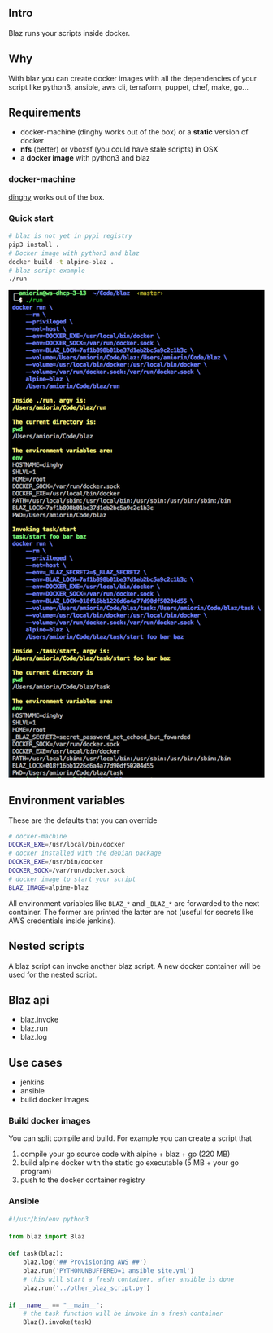## Intro
Blaz runs your scripts inside docker.

## Why
With blaz you can create docker images with all the dependencies of your script like python3, ansible, aws cli, terraform, puppet, chef, make, go...

## Requirements
* docker-machine (dinghy works out of the box) or a **static** version of docker
* **nfs** (better) or vboxsf (you could have stale scripts) in OSX
* a **docker image** with python3 and blaz

### docker-machine
[dinghy](https://github.com/codekitchen/dinghy) works out of the box.

### Quick start
```sh
# blaz is not yet in pypi registry
pip3 install .
# Docker image with python3 and blaz
docker build -t alpine-blaz .
# blaz script example
./run
```
![screenshot](https://raw.githubusercontent.com/amiorin/blaz/master/blaz.png)

## Environment variables
These are the defaults that you can override
```sh
# docker-machine
DOCKER_EXE=/usr/local/bin/docker
# docker installed with the debian package
DOCKER_EXE=/usr/bin/docker
DOCKER_SOCK=/var/run/docker.sock
# docker image to start your script
BLAZ_IMAGE=alpine-blaz
```

All environment variables like ``BLAZ_*`` and ``_BLAZ_*`` are forwarded to the next container. The former are printed the latter are not (useful for secrets like AWS credentials inside jenkins).

## Nested scripts
A blaz script can invoke another blaz script. A new docker container will be used for the nested script.

## Blaz api
* blaz.invoke
* blaz.run
* blaz.log

## Use cases
* jenkins
* ansible
* build docker images

### Build docker images
You can split compile and build. For example you can create a script that

1. compile your go source code with alpine + blaz + go (220 MB)
2. build alpine docker with the static go executable (5 MB + your go program)
3. push to the docker container registry

### Ansible
```python
#!/usr/bin/env python3

from blaz import Blaz

def task(blaz):
    blaz.log('## Provisioning AWS ##')
    blaz.run('PYTHONUNBUFFERED=1 ansible site.yml')
    # this will start a fresh container, after ansible is done
    blaz.run('../other_blaz_script.py')

if __name__ == "__main__":
    # the task function will be invoke in a fresh container
    Blaz().invoke(task)
```

